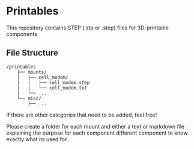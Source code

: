 # Printables
This repository contains STEP (.stp or .step) files for 3D-printable components

## File Structure
```    
/printables
    ├── mounts/
    |   ├── cell_modem/
    |   |   ├── cell_modem.step
    |   |   └── cell_modem.txt
    |   └── ...
    └── misc/
        ├── ...
```
If there are other categories that need to be added, feel free! 

Please create a folder for each mount and either a text or markdown file explaining the purpose for each component different component to know exactly what its used for.



